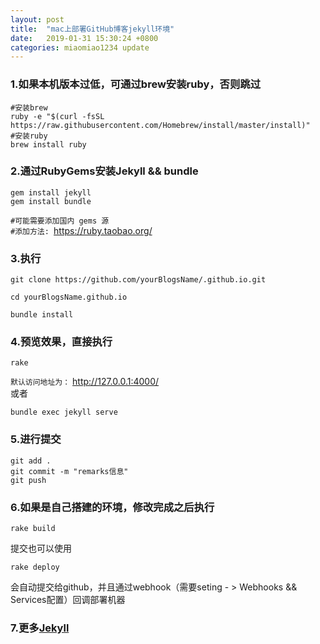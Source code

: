 ```yaml
---
layout: post
title:  "mac上部署GitHub博客jekyll环境"
date:   2019-01-31 15:30:24 +0800
categories: miaomiao1234 update
---
```


### 1.如果本机版本过低，可通过brew安装ruby，否则跳过

```
#安装brew
ruby -e "$(curl -fsSL https://raw.githubusercontent.com/Homebrew/install/master/install)"
#安装ruby
brew install ruby
```

### 2.通过RubyGems安装Jekyll && bundle

```
gem install jekyll
gem install bundle
```
`#可能需要添加国内 gems 源`<br/>
`#添加方法: `https://ruby.taobao.org/

### 3.执行

```
git clone https://github.com/yourBlogsName/.github.io.git

cd yourBlogsName.github.io

bundle install
```
### 4.预览效果，直接执行

```
rake
```
`默认访问地址为：` http://127.0.0.1:4000/ <br/>
或者
```
bundle exec jekyll serve
```

### 5.进行提交

```
git add .
git commit -m "remarks信息"
git push
```

### 6.如果是自己搭建的环境，修改完成之后执行

```
rake build
```
提交也可以使用
```
rake deploy
```
会自动提交给github，并且通过webhook（需要seting - > Webhooks && Services配置）回调部署机器

### 7.更多<a href="https://jekyllrb.com/">Jekyll</a>

